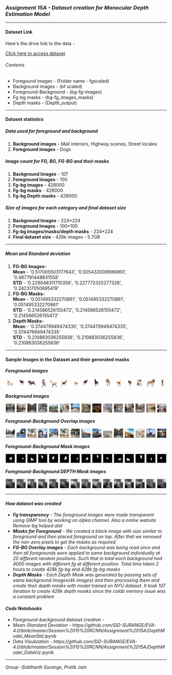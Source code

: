 <h3><i> Assignment 15A - Dataset creation for Monocular Depth Estimation Model </i></h3>
<hr>
<h4> Dataset Link </h4>
<p>Here's the drive link to the data -   
  
  [Click here to access dataset](https://drive.google.com/drive/folders/1uAsyblbBx3APE6TkcgwVbXvdeybQXge9?usp=sharing)

</p>
<h6>Contents</h6>
<ul>
  <li>Foregound images - (Folder name - fgscaled)</li>
  <li>Background images - (bf scaled)</li>
  <li>Foreground-Background - (bg-fg-images)</li>
  <li>Fg-bg masks - (bg-fg_images_masks)</li>
  <li>Depth masks - (Depth_output)</li>
</ul>
 
<hr>
<h4> Dataset statistics </h4>
<h5> Data used for foreground and background</h6>
<ol>
  <li><b>Background images</b> - Mall interiors, Highway scenes, Street locales</li>
  <li><b>Foreground images</b> - Dogs</li>
</ol>

<h5> Image count for FG, BG, FG-BG and their masks</h5>
<ol>
  <li><b>Background Images</b> - 107</li>
  <li><b>Foreground Images</b> - 100</li>
  <li><b>Fg-bg images</b> - 428000</li>
  <li><b>Fg-bg masks</b> - 428000</li>
  <li><b>Fg-bg Depth masks</b> - 428000</li>
</ol>

<h5> Size of images for each category and final dataset size</h4>
<ol>
  <li><b>Background Images</b> - 224*224</li>
  <li><b>Foreground Images</b> - 100*100</li>
  <li><b>Fg-bg images/masks/depth masks</b> - 224*224 </li>
  <li><b>Final dataset size</b> - 428k images - 5.7GB </li>
</ol>
<hr>
<h5> Mean and Standard deviation </h4>
<ol>
  <li><b>FG-BG Images-</b> <br>
    <B>Mean</b> - '0.517005503177643', '0.505432009696960', '0.487791448831558'<br>
    <b>STD</b> -  '0.229048311710358', '0.227772325277328', '0.242317050695419'</li>
  <li><b>FG-BG Masks-</b><br>
    <b>Mean</b> - '0.051495332270861', '0.051495332270861', '0.051495332270861'<BR>
    <b>STD</b>  - '0.214586526155472', '0.214586526155472', '0.214586526155472'</li>
  <li><b>Depth Masks-</b><br>
    <b>Mean</b> - '0.374479949474335', '0.374479949474335', '0.374479949474335'<BR>
    <b>STD</b>  - '0.210883036255836', '0.210883036255836', '0.210883036255836'</li>
</ol>
<hr>
<h4> Sample Images in the Dataset and their generated masks</h4>

<b><i> Foreground images</b>

![img](https://github.com/SID-SURANGE/EVA-4.0/blob/master/Session%2015%20RCNN/Assignment%2015A/Bg_images.png)

<b><i> Background images</b>

![img](https://github.com/SID-SURANGE/EVA-4.0/blob/master/Session%2015%20RCNN/Assignment%2015A/Fg_images.png)

<b><i> Foreground-Background Overlap images</b>

![img](https://github.com/SID-SURANGE/EVA-4.0/blob/master/Session%2015%20RCNN/Assignment%2015A/Fg-bg.png)

<b><i> Foreground-Background Mask images</b>

![img](https://github.com/SID-SURANGE/EVA-4.0/blob/master/Session%2015%20RCNN/Assignment%2015A/Fg-bg-mask.png)

<b><i> Foreground-Background DEPTH Mask images</b>

![img](https://github.com/SID-SURANGE/EVA-4.0/blob/master/Session%2015%20RCNN/Assignment%2015A/Depth-masks.png)

<hr>
<h4> How dataset was created</h4>
<ul>
  <li><b>Fg transparency</b> - The foreground images were made transparent using GIMP tool by working on alpka channel. Also a online website Remove-bg helped alot</li>
  <li><b>Masks for Foreground</b> - We created a black image with size similar to foreground and then placed foreground on top. After that we removed the non-zero pixels to get the masks as required.</li>
  <li><b>FG-BG Overlay images</b> - Each background was being read once and then all foregrounds were applied to same background individually at 20 different random positions. Such that in total each background had 4000 images with different fg at different position. Total time taken 2 hours to create 428k fg-bg and 428k fg-bg masks</li>
  <li><b>Depth Masks</b> -  Each Depth Mask was generated by passing sets of same background images(4k images) and then processing them and create their depth masks with model trained on NYU dataset. It took 107 iteration to create 428k depth masks since the colab memory issue was a constant problem</li>
</ul>

<h4> Code Notebooks</h4>
<ul>
  <li>Foreground-background dataset creation - </li>
  <li>Mean-Standard Deviation - https://github.com/SID-SURANGE/EVA-4.0/blob/master/Session%2015%20RCNN/Assignment%2015A/DepthModel_MeanStd.ipynb </li>
  <li>Data Visulization - https://github.com/SID-SURANGE/EVA-4.0/blob/master/Session%2015%20RCNN/Assignment%2015A/DepthModel_DataViz.ipynb</li>
</ul>
  
<hr>
Group -Siddharth Surange, Pratik Jain

